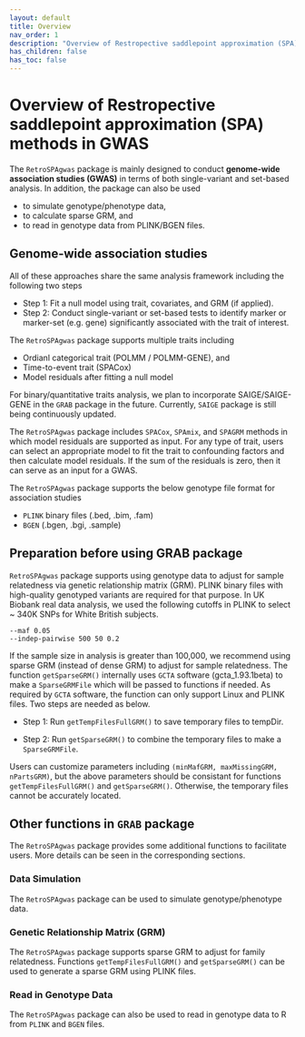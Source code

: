 ```yaml
---
layout: default
title: Overview
nav_order: 1
description: "Overview of Restropective saddlepoint approximation (SPA) methods in GWAS."
has_children: false
has_toc: false
---
```


# Overview of Restropective saddlepoint approximation (SPA) methods in GWAS

The ```RetroSPAgwas``` package is mainly designed to conduct **genome-wide association studies (GWAS)** in terms of both single-variant and set-based analysis. In addition, the package can also be used 
- to simulate genotype/phenotype data, 
- to calculate sparse GRM, and 
- to read in genotype data from PLINK/BGEN files.  

## Genome-wide association studies

All of these approaches share the same analysis framework including the following two steps

- Step 1: Fit a null model using trait, covariates, and GRM (if applied).
- Step 2: Conduct single-variant or set-based tests to identify marker or marker-set (e.g. gene) significantly associated with the trait of interest.

The ```RetroSPAgwas``` package supports multiple traits including

- Ordianl categorical trait (POLMM / POLMM-GENE), and
- Time-to-event trait (SPACox)
- Model residuals after fitting a null model

For binary/quantitative traits analysis, we plan to incorporate SAIGE/SAIGE-GENE in the ```GRAB``` package in the future. Currently, ```SAIGE``` package is still being continuously updated.

The ```RetroSPAgwas``` package includes ```SPACox```, ```SPAmix```, and ```SPAGRM``` methods in which model residuals are supported as input. For any type of trait,  users can select an appropriate model to fit the trait to confounding factors and then calculate model residuals. If the sum of the residuals is zero, then it can serve as an input for a GWAS.

The ```RetroSPAgwas``` package supports the below genotype file format for association studies

- ```PLINK``` binary files (.bed, .bim, .fam)
- ```BGEN``` (.bgen, .bgi, .sample)

## Preparation before using GRAB package

```RetroSPAgwas``` package supports using genotype data to adjust for sample relatedness via genetic relationship matrix (GRM). PLINK binary files with high-quality genotyped variants are required for that purpose. In UK Biobank real data analysis, we used the following cutoffs in PLINK to select ~ 340K SNPs for White British subjects.

```
--maf 0.05
--indep-pairwise 500 50 0.2
```

If the sample size in analysis is greater than 100,000, we recommend using sparse GRM (instead of dense GRM) to adjust for sample relatedness. The function ```getSparseGRM()``` internally uses ```GCTA``` software (gcta_1.93.1beta) to make a ```SparseGRMFile``` which will be passed to functions if needed. As required by ```GCTA``` software, the function can only support Linux and PLINK files. Two steps are needed as below. 

- Step 1: Run ```getTempFilesFullGRM()``` to save temporary files to tempDir.

- Step 2: Run ```getSparseGRM()``` to combine the temporary files to make a ```SparseGRMFile```.

Users can customize parameters including ```(minMafGRM, maxMissingGRM, nPartsGRM)```, but the above parameters should be consistant for functions ```getTempFilesFullGRM()``` and ```getSparseGRM()```. Otherwise, the temporary files cannot be accurately located.

## Other functions in ```GRAB``` package

The ```RetroSPAgwas``` package provides some additional functions to facilitate users. More details can be seen in the corresponding sections. 

### Data Simulation

The ```RetroSPAgwas``` package can be used to simulate genotype/phenotype data.

### Genetic Relationship Matrix (GRM)

The ```RetroSPAgwas``` package supports sparse GRM to adjust for family relatedness. Functions ```getTempFilesFullGRM()``` and ```getSparseGRM()``` can be used to generate a sparse GRM using PLINK files.

### Read in Genotype Data

The ```RetroSPAgwas``` package can also be used to read in genotype data to R from ```PLINK``` and ```BGEN``` files.


